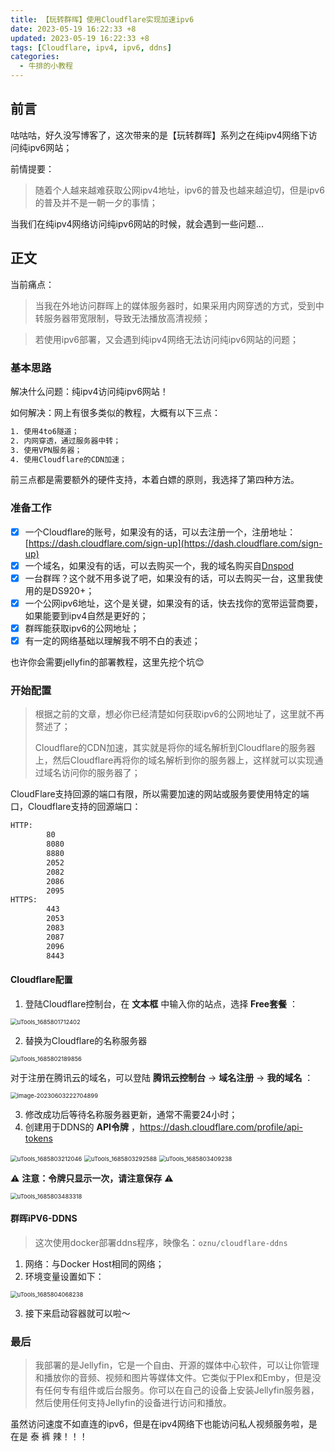 ```yaml
---
title: 【玩转群晖】使用Cloudflare实现加速ipv6
date: 2023-05-19 16:22:33 +8
updated: 2023-05-19 16:22:33 +8
tags: [Cloudflare, ipv4, ipv6, ddns]
categories: 
  - 牛排的小教程
---
```


## 前言

咕咕咕，好久没写博客了，这次带来的是【玩转群晖】系列之在纯ipv4网络下访问纯ipv6网站；

前情提要：
> 随着个人越来越难获取公网ipv4地址，ipv6的普及也越来越迫切，但是ipv6的普及并不是一朝一夕的事情；

当我们在纯ipv4网络访问纯ipv6网站的时候，就会遇到一些问题...

<!-- more -->

## 正文

当前痛点：
> 当我在外地访问群晖上的媒体服务器时，如果采用内网穿透的方式，受到中转服务器带宽限制，导致无法播放高清视频；

> 若使用ipv6部署，又会遇到纯ipv4网络无法访问纯ipv6网站的问题；

### 基本思路

解决什么问题：纯ipv4访问纯ipv6网站！

如何解决：网上有很多类似的教程，大概有以下三点：

```txt
1. 使用4to6隧道；
2. 内网穿透，通过服务器中转；
3. 使用VPN服务器；
4. 使用Cloudflare的CDN加速；
```

前三点都是需要额外的硬件支持，本着白嫖的原则，我选择了第四种方法。

### 准备工作

- [x] 一个Cloudflare的账号，如果没有的话，可以去注册一个，注册地址：[https://dash.cloudflare.com/sign-up](https://dash.cloudflare.com/sign-up) 
- [x] 一个域名，如果没有的话，可以去购买一个，我的域名购买自[Dnspod](https://buy.cloud.tencent.com/domain) 
- [x] 一台群晖？这个就不用多说了吧，如果没有的话，可以去购买一台，这里我使用的是DS920+；
- [x] 一个公网ipv6地址，这个是关键，如果没有的话，快去找你的宽带运营商要，如果能要到ipv4自然是更好的；
- [x] 群晖能获取ipv6的公网地址；
- [x] 有一定的网络基础以理解我不明不白的表述；

也许你会需要jellyfin的部署教程，这里先挖个坑😊

### 开始配置
> 根据之前的文章，想必你已经清楚如何获取ipv6的公网地址了，这里就不再赘述了；
> 
> Cloudflare的CDN加速，其实就是将你的域名解析到Cloudflare的服务器上，然后Cloudflare再将你的域名解析到你的服务器上，这样就可以实现通过域名访问你的服务器了；

CloudFlare支持回源的端口有限，所以需要加速的网站或服务要使用特定的端口，Cloudflare支持的回源端口：

```txt
HTTP:
        80
        8080
        8880
        2052
        2082
        2086
        2095
HTTPS:
        443
        2053
        2083
        2087
        2096
        8443
```

#### Cloudflare配置
1. 登陆Cloudflare控制台，在 **文本框** 中输入你的站点，选择 **Free套餐** ：

<img src="https://bucket.sknp.top/2023/07/3eefde78e62ba9bb0b5c4918bacc27ea.png" alt="uTools_1685801712402" style="zoom: 67%;" />

2. 替换为Cloudflare的名称服务器

<img src="https://bucket.sknp.top/2023/07/5c6b7163b85c7ffce23323f595685941.png" alt="uTools_1685802189856" style="zoom: 67%;" />

对于注册在腾讯云的域名，可以登陆 **腾讯云控制台** -> **域名注册** -> **我的域名** ：

<img src="https://bucket.sknp.top/2023/07/97718cc146c6a234ba7688b205491726.png" alt="image-20230603222704899" style="zoom: 67%;" />

3. 修改成功后等待名称服务器更新，通常不需要24小时；
4. 创建用于DDNS的 **API令牌** ，https://dash.cloudflare.com/profile/api-tokens 

<img src="https://bucket.sknp.top/2023/07/337986d9baf9f3f987ff16a6e5c908df.png" alt="uTools_1685803212046" style="zoom: 67%;" />

<img src="https://bucket.sknp.top/2023/07/fd54bdf02db7ad221ef81a9c96406e69.png" alt="uTools_1685803292588" style="zoom: 67%;" />

<img src="https://bucket.sknp.top/2023/07/1489cc0c008223f225feedd99a409544.png" alt="uTools_1685803409238" style="zoom: 67%;" />

⚠️ **注意：令牌只显示一次，请注意保存** ⚠️ 

<img src="https://bucket.sknp.top/2023/07/0ad08427272f04f333c07296994e2736.png" alt="uTools_1685803483318" style="zoom: 67%;" />

#### 群晖iPV6-DDNS

> 这次使用docker部署ddns程序，映像名：`oznu/cloudflare-ddns` 

1. 网络：与Docker Host相同的网络；
2. 环境变量设置如下：

<img src="https://bucket.sknp.top/2023/07/662b169e260282375ef0f52460c7e86c.png" alt="uTools_1685804068238" style="zoom: 67%;" />

3. 接下来启动容器就可以啦～

### 最后

> 我部署的是Jellyfin，它是一个自由、开源的媒体中心软件，可以让你管理和播放你的音频、视频和图片等媒体文件。它类似于Plex和Emby，但是没有任何专有组件或后台服务。你可以在自己的设备上安装Jellyfin服务器，然后使用任何支持Jellyfin的设备进行访问和播放。

虽然访问速度不如直连的ipv6，但是在ipv4网络下也能访问私人视频服务啦，是在是 泰 裤 辣！！！
